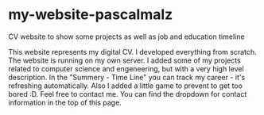 # my-website-pascalmalz
CV website to show some projects as well as job and education timeline

This website represents my digital CV. I developed everything from scratch. The website is running on my own server. I added some of my projects related to computer science and engeneering, but with a very high level description. In the "Summery - Time Line" you can track my career - it's refreshing automatically. Also I added a little game to prevent to get too bored :D. Feel free to contact me. You can find the dropdown for contact information in the top of this page.
